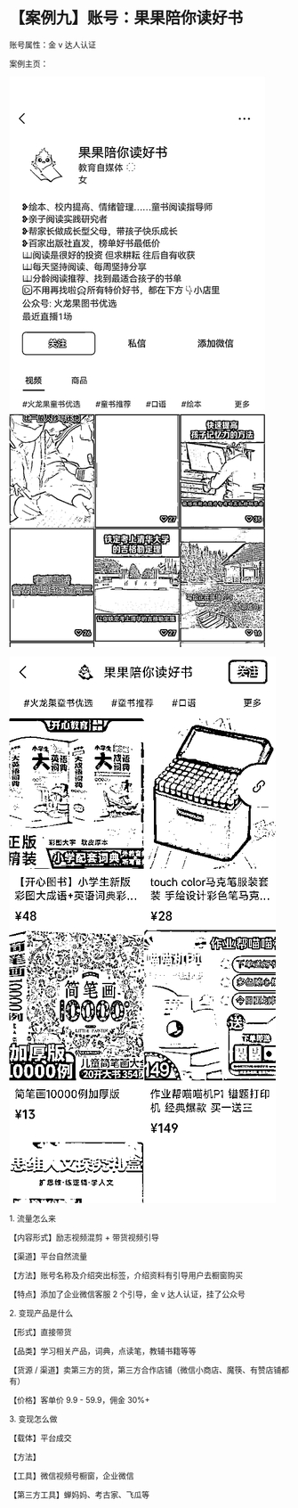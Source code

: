 # 【案例九】账号：果果陪你读好书

账号属性：金 v 达人认证

案例主页：

![](img/d11be3ca8ab3a52d4aaa34d3a3925279.png)

![](img/d2e7322b0ff078336bf20c03e82fd6bc.png)

1\. 流量怎么来

【内容形式】励志视频混剪 + 带货视频引导

【渠道】平台自然流量

【方法】账号名称及介绍突出标签，介绍资料有引导用户去橱窗购买

【特点】添加了企业微信客服 2 个引导，金 v 达人认证，挂了公众号

2\. 变现产品是什么

【形式】直接带货

【品类】学习相关产品，词典，点读笔，教辅书籍等等

【货源 / 渠道】卖第三方的货，第三方合作店铺（微信小商店、魔筷、有赞店铺都有）

【价格】客单价 9.9 - 59.9，佣金 30%+

3\. 变现怎么做

【载体】平台成交

【方法】

【工具】微信视频号橱窗，企业微信

【第三方工具】蝉妈妈、考古家、飞瓜等